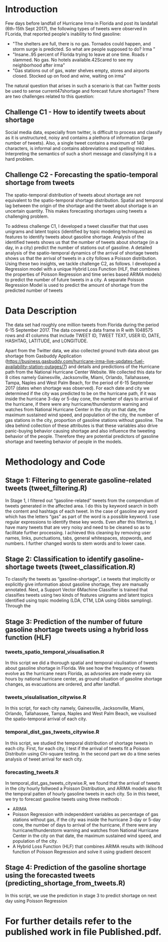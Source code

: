 # Introduction
Few days before landfall of Hurricane Irma in Florida and post its landafall (6th-15th Sept 2017), the following types of tweets were observed in FLorida, that reported people's inability to find gasoline:
* "The shelters are full, there is no gas. Tornados could happen, and storm surge is predicted. So what are people supposed to do? Irma ”
* "Insane..95 percent of Florida trying to leave at one time. Roads r slammed. No gas. No hotels available.42Scared to see my neighborhood after irma”
* "Gas  stations  out  of  gas,  water  shelves  empty,  stores  and  airports  closed.  Stocked  up  on  food  and  wine, waiting on irma”

The natural question that arises in such a scenario is that can Twitter posts be used to sense current47shortage and forecast future shortages? There are two challenges related to this question:

##  Challenge C1 - How to identify tweets about shortage 
Social media data, especially from twitter,  is  difficult  to  process  and  classify  as  it  is  unstructured,  noisy  and  contains  a plethora  of information (large number of tweets). Also, a single tweet contains a maximum of 140 characters, is informal and contains abbreviations and spelling mistakes. Interpreting the semantics of such a short message and classifying it is a hard problem.

##  Challenge C2 - Forecasting the spatio-temporal shortage from tweets
The spatio-temporal distribution of tweets about shortage are not equivalent to the spatio-temporal shortage distribution. Spatial and temporal  lag  between  the  origin  of  the  shortage  and  the  tweet  about  shortage  is  an uncertain quantity. This makes forecasting shortages using tweets a challenging problem.

To address challenge C1, I developed a tweet classifier that that uses unigrams and latent topics (identified by topic modeling techniques) as features to identify tweets about gasoline shortage. Analysis of the identified tweets shows us that the number of tweets about shortage (in a day, in a city) predict the number of stations out of gasoline. A detailed analysis of the spatio-temporal dynamics of the arrival of shortage tweets shows us that the arrival of tweets in a city follows a Poisson distribution. Using these two insights, we tackle challenge C2, as follows. I developed a Regression model with a unique Hybrid Loss Function (HLF, that combines the properties of Poisson Regression and time series based ARIMA models) to predict the number of future tweets in a city. A separate Poisson Regression Model is used to predict the amount of shortage from the predicted number of tweets

# Data Description

The data set had roughly one million tweets from Florida during the period 6-15 September 2017. The data covered a data frame in R with 1048575 rows and 41 columns that include TWEET ID, TWEET TEXT, USER ID, DATE, HASHTAG, LATITUDE, and LONGITUDE.

Apart from the Twitter data, we also collected ground truth data about gas shortage from Gasbuddy Application (https://business.gasbuddy.com/hurricane-irma-live-updates-fuel-availability-station-outages/7) and details and predictions of the Hurricane path from the National Hurricane Center Website. We collected this data for 8 cities namely Gainesville, Jacksonville, Miami, Orlando, Tallahassee, Tampa, Naples and West Palm Beach, for the period of 6-15 September 2017 (dates when shortage  was  observed).  For  each  date  and  city  we  determined  if  the  city  was  predicted  to  be  on  the hurricane path, if it was inside the hurricane 3-day or 5-day cone, the number of days to arrival of the hurricane, if there were any hurricane/thunderstorm warning and watches from National Hurricane Center in the city on that date, the maximum sustained wind speed, and population of the city, the number of gas stations in the city, proportion of gasoline stations without gasoline. The idea behind collection of  these  attributes  is  that  these  variables  also  drive  panic-buying  behavior  causing  shortage  and  also influence the tweeting behavior of the people. Therefore they are potential predictors of gasoline shortage and tweeting behavior of people in the models.


# Methodology and Code

## Stage 1: Filtering to generate gasoline-related tweets (tweet_filtering.R)

In  Stage  1, I filtered  out  “gasoline-related”  tweets  from  the  compendium  of  tweets  generated  in  the affected area. I do this by keyword search in both the content and hashtags of each tweet. In the case of gasoline any word which has the letters “gas” as part of the word is a possible keyword. I use regular expressions to identify these key words. Even after this filtering, I have many tweets that are very noisy and need to be cleaned so as to facilitate further processing. I achieved this cleaning by removing user names, links, punctuations, tabs, general whitespaces, stopwords, and numbers. I further changed words to stem words and to lower case.

## Stage 2: Classification to identify gasoline-shortage tweets (tweet_classification.R)

To classify  the  tweets  as  “gasoline-shortage”, i.e tweets that implicitly or explicitly give information about gasoline shortage,   they  are  manually  annotated.  Next,  a  Support  Vector 6Machine Classifier is trained that classifies tweets using two kinds of features  unigrams and latent topics identified using topic modeling (LDA, CTM, LDA using Gibbs sampling). Through the 


## Stage 3: Prediction of the number of future gasoline shortage tweets using a hybrid loss function (HLF) 

### tweets_spatio_temporal_visualisation.R

In this script we did a thorough spatial and temporal visulisation of tweets about gasoline shortage in Florida. We see how the frequency of tweets evolve as the hurricane nears Florida, as advsories are made every six hours by national hurricane center, as ground situation of gasoline shortage changes, as evacuations are ordered, and after landfall.

### tweets_visulalisation_citywise.R

In this script, for each city namely, Gainesville, Jacksonville, Miami, Orlando, Tallahassee, Tampa, Naples and West Palm Beach, we visulised the spatio-temporal arrival of each city.

### temporal_dist_gas_tweets_citywise.R

In this script, we studied the temporal distribution of shortage tweets in each city. First, for each city, I test if the arrival of tweets fit a Poisson Distributin using Chi-square testing. In the second part we do a time series analysis of tweet arrival for each city.

### forecasting_tweets.R

In temporal_dist_gas_tweets_citywise.R, we found that the arrival of tweets in the city hourly follwoed a Poisson Distribution, and ARIMA models also fit the temporal patten of hourly gasoline tweets in each city. So in this tweet, we try to forecast gasoline tweets using three methods :
* ARIMA 
* Poisson Regression with independdent variables as percentage of gas stations without gas, if the city was inside the hurricane 3-day or 5-day cone, the number of days to arrival of the hurricane, if there were any hurricane/thunderstorm warning and watches from National Hurricane Center in the city on that date, the maximum sustained wind speed, and population of the city.
* A Hybrid Loss Function (HLF) that combines ARIMA results with liklihood function of Poisson Regression and solve it using gradient descent


## Stage 4: Prediction of the gasoline shortage using the forecasted tweets (predicting_shortage_from_tweets.R)

In this script, we use the prediction in stage 3 to predict shortage on next day using Poisson Regression


# For further details refer to the published work in file Published.pdf.




